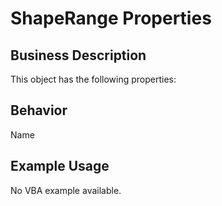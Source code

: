 # ShapeRange Properties

## Business Description
This object has the following properties:

## Behavior
Name

## Example Usage
No VBA example available.